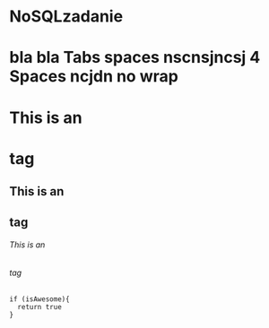 NoSQLzadanie
============

bla bla Tabs
spaces
nscnsjncsj 4 Spaces
ncjdn no wrap
============
# This is an <h1> tag
## This is an <h2> tag
###### This is an <h6> tag
```
if (isAwesome){
  return true
}
```
